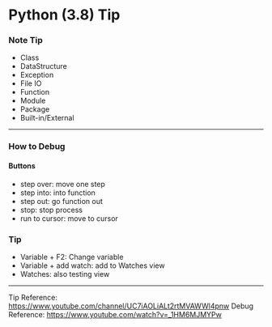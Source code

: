 # Python (3.8) Tip
### Note Tip
- Class
- DataStructure
- Exception
- File IO
- Function
- Module
- Package
- Built-in/External

---
### How to Debug
#### Buttons
- step over: move one step
- step into: into function
- step out: go function out
- stop: stop process
- run to cursor: move to cursor

### Tip
- Variable + F2: Change variable
- Variable + add watch: add to Watches view
- Watches: also testing view

---
Tip Reference: https://www.youtube.com/channel/UC7iAOLiALt2rtMVAWWl4pnw
Debug Reference: https://www.youtube.com/watch?v=_1HM6MJMYPw